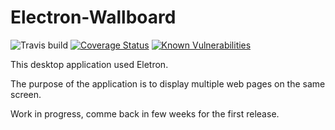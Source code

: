 # Electron-Wallboard
![Travis build](https://travis-ci.org/Scorpio59/Electron-Wallboard.svg?branch=master)
[![Coverage Status](https://coveralls.io/repos/github/Scorpio59/Electron-Wallboard/badge.svg?branch=master)](https://coveralls.io/github/Scorpio59/Electron-Wallboard?branch=master)
[![Known Vulnerabilities](https://snyk.io/test/github/scorpio59/electron-wallboard/badge.svg)](https://snyk.io/test/github/scorpio59/electron-wallboard)

This desktop application used Eletron.

The purpose of the application is to display multiple web pages on the same screen.

Work in progress, comme back in few weeks for the first release.
